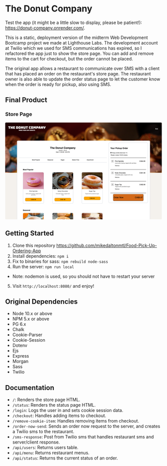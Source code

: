 The Donut Company
=========

Test the app (it might be a little slow to display, please be patient!): https://donut-company.onrender.com/.

This is a static, deployment version of the midterm Web Development Bootcamp project we made at Lighthouse Labs.
The development account at Twilio which we used for SMS communications has expired, so I refactored the app just to 
show the store page. You can add and remove items to the cart for checkout, but the order cannot be placed.

The original app allows a restaurant to communicate over SMS with a client that has placed an order on the restaurant's store page. The restaurant owner is also able to update the order status page to let the customer know when the order is ready for pickup, also using SMS.

## Final Product

### Store Page
!["Screenshot of Store Page"](https://github.com/Karamvir-Bains/Food-Pick-Up-Ordering-App/blob/master/docs/store-front.png)



## Getting Started

1. Clone this repository https://github.com/mikedaltonmtl/Food-Pick-Up-Ordering-App
2. Install dependencies: `npm i`
3. Fix to binaries for sass: `npm rebuild node-sass`
4. Run the server: `npm run local`
  - Note: nodemon is used, so you should not have to restart your server
5. Visit `http://localhost:8080/` and enjoy!


## Original Dependencies

- Node 10.x or above
- NPM 5.x or above
- PG 6.x
- Chalk
- Cookie-Parser
- Cookie-Session
- Dotenv
- Ejs
- Express
- Morgan
- Sass
- Twilio


## Documentation

- `/`: Renders the store page HTML.
- `/status`: Renders the status page HTML.
- `/login`: Logs the user in and sets cookie session data.
- `/checkout`: Handles adding items to checkout.
- `/remove-cookie-item`: Handles removing items from checkout.
- `/order-now-send`: Sends an order now request to the server, and creates a Twilio sms to the restaurant.
- `/sms-response`: Post from Twilio sms that handles restaurant sms and server/client response.
- `/api/users`: Returns users table.
- `/api/menu`: Returns restaurant menus.
- `/api/status`: Returns the current status of an order.

